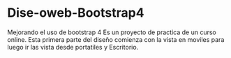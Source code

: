 # Dise-oweb-Bootstrap4
Mejorando el uso de bootstrap 4
Es un proyecto de practica de un curso online.
Esta primera parte del diseño comienza con la vista en moviles para luego ir las vista desde portatiles y Escritorio.
